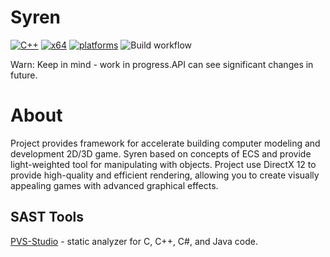 # Syren
[![C++](https://img.shields.io/badge/language-C%2B%2B-%23f34b7d.svg?style=plastic)](https://en.wikipedia.org/wiki/C%2B%2B) 
[![x64](https://img.shields.io/badge/arch-x64-red.svg?style=plastic)](https://en.wikipedia.org/wiki/X64)
<a href="https://github.com/EldarMuradov/EraEngine"><img alt="platforms" src="https://img.shields.io/badge/platforms-Windows-blue?style=flat-square"/></a>
![Build workflow](https://github.com/EldarMuradov/EraEngine/actions/workflows/cmake-windows-platform.yml/badge.svg)

Warn: Keep in mind - work in progress.API can see significant changes in future.

# About

Project provides framework for accelerate building computer modeling and development 2D/3D game.
Syren based on concepts of ECS and provide light-weighted tool for manipulating with objects.
Project use DirectX 12 to provide high-quality and efficient rendering, allowing you to create visually appealing games with advanced graphical effects.


## SAST Tools

[PVS-Studio](https://pvs-studio.com/pvs-studio/?utm_source=website&utm_medium=github&utm_campaign=open_source) - static analyzer for C, C++, C#, and Java code.
